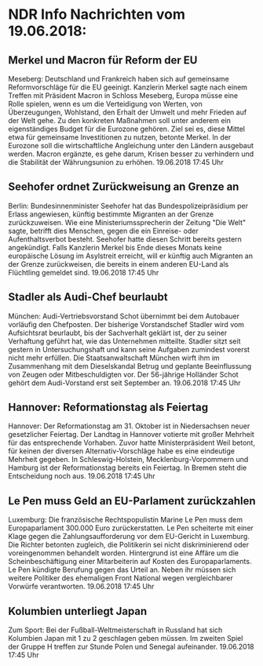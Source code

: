 # NDR Info Nachrichten vom 19.06.2018:


## Merkel und Macron für Reform der EU
Meseberg: Deutschland und Frankreich haben sich auf gemeinsame Reformvorschläge für die EU geeinigt. Kanzlerin Merkel sagte nach einem Treffen mit Präsident Macron in Schloss Meseberg, Europa müsse eine Rolle spielen, wenn es um die Verteidigung von Werten, von Überzeugungen, Wohlstand, den Erhalt der Umwelt und mehr Frieden auf der Welt gehe. Zu den konkreten Maßnahmen soll unter anderem ein eigenständiges Budget für die Eurozone gehören. Ziel sei es, diese Mittel etwa für gemeinsame Investitionen zu nutzen, betonte Merkel. In der Eurozone soll die wirtschaftliche Angleichung unter den Ländern ausgebaut werden. Macron ergänzte, es gehe darum, Krisen besser zu verhindern und die Stabilität der Währungsunion zu erhöhen. 19.06.2018 17:45 Uhr 

## Seehofer ordnet Zurückweisung an Grenze an
Berlin:   Bundesinnenminister Seehofer hat das Bundespolizeipräsidium per Erlass angewiesen, künftig bestimmte Migranten an der Grenze zurückzuweisen. Wie eine Ministeriumssprecherin der Zeitung "Die Welt" sagte, betrifft dies Menschen, gegen die ein Einreise- oder Aufenthaltsverbot besteht. Seehofer hatte diesen Schritt bereits gestern angekündigt. Falls Kanzlerin Merkel bis Ende dieses Monats keine europäische Lösung im Asylstreit erreicht, will er künftig auch Migranten an der Grenze zurückweisen, die bereits in einem anderen EU-Land als Flüchtling gemeldet sind. 19.06.2018 17:45 Uhr 

## Stadler als Audi-Chef beurlaubt
München: Audi-Vertriebsvorstand Schot übernimmt bei dem Autobauer vorläufig den Chefposten. Der bisherige Vorstandschef Stadler wird vom Aufsichtsrat beurlaubt, bis der Sachverhalt geklärt ist, der zu seiner Verhaftung geführt hat, wie das Unternehmen mitteilte. Stadler sitzt seit gestern in Untersuchungshaft und kann seine Aufgaben zumindest vorerst nicht mehr erfüllen. Die Staatsanwaltschaft München wirft ihm im Zusammenhang mit dem Dieselskandal Betrug und geplante Beeinflussung von Zeugen oder Mitbeschuldigten vor. Der 56-jährige Holländer Schot gehört dem Audi-Vorstand erst seit September an. 19.06.2018 17:45 Uhr 

## Hannover: Reformationstag als Feiertag
Hannover: Der Reformationstag am 31. Oktober ist in Niedersachsen neuer gesetzlicher Feiertag. Der Landtag in Hannover votierte mit großer Mehrheit für das entsprechende Vorhaben. Zuvor hatte Ministerpräsident Weil betont, für keinen der diversen Alternativ-Vorschläge habe es eine eindeutige Mehrheit gegeben. In Schleswig-Holstein, Mecklenburg-Vorpommern und Hamburg ist der Reformationstag bereits ein Feiertag. In Bremen steht die Entscheidung noch aus. 19.06.2018 17:45 Uhr 

## Le Pen muss Geld an EU-Parlament zurückzahlen
Luxemburg: Die französische Rechtspopulistin Marine Le Pen muss dem Europaparlament 300.000 Euro zurückerstatten. Le Pen scheiterte mit einer Klage gegen die Zahlungsaufforderung vor dem EU-Gericht in Luxemburg. Die  Richter betonten zugleich, die Politikerin sei nicht diskriminierend oder voreingenommen behandelt worden. Hintergrund ist eine Affäre um die Scheinbeschäftigung einer Mitarbeiterin auf Kosten des Europaparlaments. Le Pen kündigte Berufung gegen das Urteil an. Neben ihr müssen sich weitere Politiker des ehemaligen Front National wegen vergleichbarer Vorwürfe verantworten. 19.06.2018 17:45 Uhr 

## Kolumbien unterliegt Japan
Zum Sport: Bei der Fußball-Weltmeisterschaft in Russland hat sich Kolumbien Japan mit 1 zu 2 geschlagen geben müssen. Im zweiten Spiel der Gruppe H treffen zur Stunde Polen und Senegal aufeinander. 19.06.2018 17:45 Uhr 
